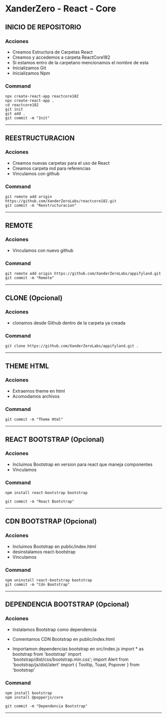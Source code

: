 # XanderZero - React - Core

## INICIO DE REPOSITORIO

<!-- Acciones -->

### Acciones

- Creamos Estructura de Carpetas React
- Creamos y accedemos a carpeta ReactCore182
- Si estamos entro de la carpetano mencionamos el nombre de esta
- Inicializamos Git
- Inicializamos Npm

<!-- Acciones -->

<!-- Command -->

### Command

```
npx create-react-app reactcore182 
npx create-react-app . 
cd reactcore182
git init
git add .
git commit -m "Init"
```

<!-- Command -->

---

## REESTRUCTURACION

<!-- Acciones -->

### Acciones

- Creamos nuevas carpetas para el uso de React
- Creamos carpeta md para referencias
- Vinculamos con github

<!-- Acciones -->

<!-- Command -->

### Command

```
git remote add origin https://github.com/XanderZeroLabs/reactcore182.git
git commit -m "Reestructuracion"
```

<!-- Command -->

---

## REMOTE

<!-- Acciones -->

### Acciones

- Vinculamos con nuevo github

<!-- Acciones -->

<!-- Command -->

### Command

```
git remote add origin https://github.com/XanderZeroLabs/appifyland.git
git commit -m "Remote"
```

<!-- Command -->

---

## CLONE (Opcional)

<!-- Acciones -->

### Acciones

- clonamos desde Github dentro de la carpeta ya creada

<!-- Acciones -->

<!-- Command -->

### Command

```
git clone https://github.com/XanderZeroLabs/appifyland.git .
```

<!-- Command -->

---

## THEME HTML

<!-- Acciones -->

### Acciones

- Extraemos theme en html
- Acomodamos archivos

<!-- Acciones -->

<!-- Command -->

### Command

```
git commit -m "Theme Html"
```

<!-- Command -->

---

## REACT BOOTSTRAP (Opcional)

<!-- Acciones -->

### Acciones

- Incluimos Bootstrap en version para react que maneja componentes
- Vinculamos

<!-- Acciones -->

<!-- Command -->

### Command

```
npm install react-bootstrap bootstrap

git commit -m "React Bootstrap"
```

<!-- Command -->

---

## CDN BOOTSTRAP (Opcional)

<!-- Acciones -->

### Acciones

- Incluimos Bootstrap en public/index.html
- desinstalamos react-bootstrap
- Vinculamos

<!-- Acciones -->

<!-- Command -->

### Command

```
npm uninstall react-bootstrap bootstrap
git commit -m "Cdn Bootstrap"
```

<!-- Command -->

---

## DEPENDENCIA BOOTSTRAP (Opcional)

<!-- Acciones -->

### Acciones

- Instalamos Bootstrap como dependencia
- Comentamos CDN Bootstrap en public/index.html

- Importamon dependencias bootstrap en src/index.js
    import * as bootstrap from 'bootstrap'
    import 'bootstrap/dist/css/bootstrap.min.css';
    import Alert from 'bootstrap/js/dist/alert'
    import { Tooltip, Toast, Popover } from 'bootstrap'

<!-- Acciones -->

<!-- Command -->

### Command

```
npm install bootstrap
npm install @popperjs/core

git commit -m "Dependencia Bootstrap"
```

<!-- Command -->

---